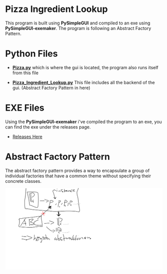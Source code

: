 # Pizza Ingredient Lookup

This program is built using **PySimpleGUI** and compiled to an exe using **PySimpleGUI-exemaker**. The program is following an Abstract Factory Pattern.

# Python Files

 - **[Pizza.py](https://github.com/ArvidAnderson/Pizza-Ingredient-Lookup/blob/main/PIzza.py)**
   which is where the gui is located, the program also runs itself from
   this file 
   
 -  **[ **Pizza_Ingredient_Lookup.py**](https://github.com/ArvidAnderson/Pizza-Ingredient-Lookup/blob/main/Pizza_Ingredient_Lookup.py)**
   This file includes all the backend of the gui. (Abstract Factory
   Pattern in here)

# EXE Files
Using the **PySimpleGUI-exemaker** i've compiled the program to an exe, you can find the exe under the releases page.
 
- [Releases Here](https://github.com/ArvidAnderson/Pizza-Ingredient-Lookup/releases)
# Abstract Factory Pattern

The abstract factory pattern provides a way to encapsulate a group of individual factories that have a common theme without specifying their concrete classes.

![Diagram of the pattern](https://github.com/ArvidAnderson/Pizza_Ingredient_Lookup_Abstract_Factory/blob/main/sketch.png?raw=true)
